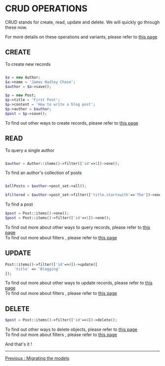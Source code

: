 # CRUD OPERATIONS
CRUD stands for create, read, update and delete. We will quickly go through these now.

For more details on these operations and variants, please refer to [ this page ](./../parts/making_queries.md)

## CREATE

To create new records

```php

$a = new Author;
$a->name = 'James Hadley Chase';
$author = $a->save();

$p = new Post;
$p->title = 'First Post';
$p->content = 'How to write a blog post';
$p->author = $author;
$post = $p->save();

```

To find out other ways to create records, please refer to [ this page ](./../parts/making_queries.md#creating-objects)

## READ
To query a single author
```php

$author = Author::items()->filter(['id'=>1])->one();

```

To find an author's collection of posts  

```php

$allPosts = $author->post_set->all();

$filtered = $author->post_set->filter(['title.startswith'=>'The'])->one()

```

To find a post

```php
$post = Post::items()->one();
$post = Post::items()->filter(['id'=>1])->one();
```

To find out more about other ways to query records, please refer to [ this page ](./../parts/making_queries.md)  
To find out more about filters , please refer to [ this page ](./../parts/query_filters.md)

## UPDATE

```php
Post::items()->filter(['id'=>4])->update([
    'title' => 'Blogging'
]);
```

To find out more about other ways to update records, please refer to [ this page ](./../parts/making_queries.md#updating)  
To find out more about filters , please refer to [ this page ](./../parts/query_filters.md)

## DELETE
```php
$post = Post::items()->filter(['id'=>4])->delete();
```
To find out other ways to delete objects, please refer to [ this page ](./../parts/making_queries.md#deleting-objects)  
To find out more about filters , please refer to [ this page ](./../parts/query_filters.md)

And that's it !

---
[ Previous : Migrating the models](migrating.md)